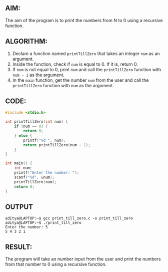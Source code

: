 ## AIM:
The aim of the program is to print the numbers from N to 0 using a recursive function.

## ALGORITHM:
1. Declare a function named `printTillZero` that takes an integer `num` as an argument.
2. Inside the function, check if `num` is equal to 0. If it is, return 0.
3. If `num` is not equal to 0, print `num` and call the `printTillZero` function with `num - 1` as the argument.
4. In the `main` function, get the number `num` from the user and call the `printTillZero` function with `num` as the argument.
## CODE:
``` c
#include <stdio.h>

int printTillZero(int num) {
    if (num == 0) {
        return 0;
    } else {
        printf("%d ", num);
        return printTillZero(num - 1);
    }
}

int main() {
    int num;
    printf("Enter the number: ");
    scanf("%d", &num);
    printTillZero(num);
    return 0;
}
```

## OUTPUT
```
aditya@LAPTOP:~$ gcc print_till_zero.c -o print_till_zero
aditya@LAPTOP:~$ ./print_till_zero
Enter the number: 5
5 4 3 2 1
```

## RESULT:
The program will take an number input from the user and print the numbers from that number to 0 using a recursive function.
